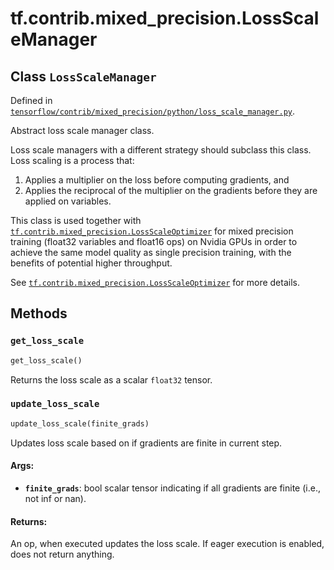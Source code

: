 <div itemscope itemtype="http://developers.google.com/ReferenceObject">
<meta itemprop="name" content="tf.contrib.mixed_precision.LossScaleManager" />
<meta itemprop="property" content="get_loss_scale"/>
<meta itemprop="property" content="update_loss_scale"/>
</div>

# tf.contrib.mixed_precision.LossScaleManager

## Class `LossScaleManager`





Defined in [`tensorflow/contrib/mixed_precision/python/loss_scale_manager.py`](https://www.tensorflow.org/code/tensorflow/contrib/mixed_precision/python/loss_scale_manager.py).

Abstract loss scale manager class.

Loss scale managers with a different strategy should subclass this class.
Loss scaling is a process that:

1) Applies a multiplier on the loss before computing gradients, and
2) Applies the reciprocal of the multiplier on the gradients before they are
   applied on variables.

This class is used together with
<a href="../../../tf/contrib/mixed_precision/LossScaleOptimizer.md"><code>tf.contrib.mixed_precision.LossScaleOptimizer</code></a> for mixed precision training
(float32 variables and float16 ops) on Nvidia GPUs in order to achieve the
same model quality as single precision training, with the benefits of
potential higher throughput.

See <a href="../../../tf/contrib/mixed_precision/LossScaleOptimizer.md"><code>tf.contrib.mixed_precision.LossScaleOptimizer</code></a> for more details.

## Methods

<h3 id="get_loss_scale"><code>get_loss_scale</code></h3>

``` python
get_loss_scale()
```

Returns the loss scale as a scalar `float32` tensor.

<h3 id="update_loss_scale"><code>update_loss_scale</code></h3>

``` python
update_loss_scale(finite_grads)
```

Updates loss scale based on if gradients are finite in current step.

#### Args:

* <b>`finite_grads`</b>: bool scalar tensor indicating if all gradients are
    finite (i.e., not inf or nan).


#### Returns:

An op, when executed updates the loss scale. If eager execution is
enabled, does not return anything.



